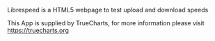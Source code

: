 Librespeed is a HTML5 webpage to test upload and download speeds

This App is supplied by TrueCharts, for more information please visit https://truecharts.org
